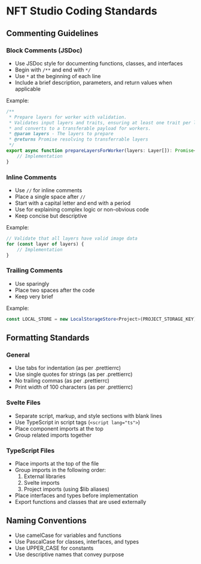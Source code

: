 # NFT Studio Coding Standards

## Commenting Guidelines

### Block Comments (JSDoc)

- Use JSDoc style for documenting functions, classes, and interfaces
- Begin with `/**` and end with `*/`
- Use `*` at the beginning of each line
- Include a brief description, parameters, and return values when applicable

Example:

```typescript
/**
 * Prepare layers for worker with validation.
 * Validates input layers and traits, ensuring at least one trait per layer and valid image data,
 * and converts to a transferable payload for workers.
 * @param layers - The layers to prepare
 * @returns Promise resolving to transferrable layers
 */
export async function prepareLayersForWorker(layers: Layer[]): Promise<TransferrableLayer[]> {
	// Implementation
}
```

### Inline Comments

- Use `//` for inline comments
- Place a single space after `//`
- Start with a capital letter and end with a period
- Use for explaining complex logic or non-obvious code
- Keep concise but descriptive

Example:

```typescript
// Validate that all layers have valid image data
for (const layer of layers) {
	// Implementation
}
```

### Trailing Comments

- Use sparingly
- Place two spaces after the code
- Keep very brief

Example:

```typescript
const LOCAL_STORE = new LocalStorageStore<Project>(PROJECT_STORAGE_KEY); // migrated to persistence layer
```

## Formatting Standards

### General

- Use tabs for indentation (as per .prettierrc)
- Use single quotes for strings (as per .prettierrc)
- No trailing commas (as per .prettierrc)
- Print width of 100 characters (as per .prettierrc)

### Svelte Files

- Separate script, markup, and style sections with blank lines
- Use TypeScript in script tags (`<script lang="ts">`)
- Place component imports at the top
- Group related imports together

### TypeScript Files

- Place imports at the top of the file
- Group imports in the following order:
  1. External libraries
  2. Svelte imports
  3. Project imports (using $lib aliases)
- Place interfaces and types before implementation
- Export functions and classes that are used externally

## Naming Conventions

- Use camelCase for variables and functions
- Use PascalCase for classes, interfaces, and types
- Use UPPER_CASE for constants
- Use descriptive names that convey purpose
